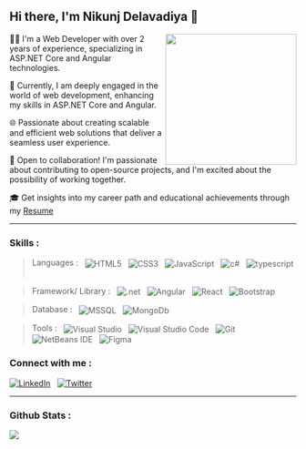 ## Hi there, I'm Nikunj Delavadiya 👋 


<!-- <div style="display: flex; align-items: center;">
  <h2 style="display:inline-block">Hi there, I'm Nikunj Delavadiya</h2>
  <img align="right" src="./wave.gif" width="100" style="margin-left: 10px; display:inline-block" />
</div>

    <img align='right' src="https://media.giphy.com/media/836HiJc7pgzy8iNXCn/giphy.gif" width="230" /> -->
 <img align='right' src="https://blog.imarticus.org/wp-content/uploads/2020/09/rt.gif" width="230"/>
 <p> 👨‍💻 I'm a Web Developer with over 2 years of experience, specializing in ASP.NET Core and Angular technologies.</p>
 <p> 🚀 Currently, I am deeply engaged in the world of web development, enhancing my skills in ASP.NET Core and Angular.</p>
 <p> 🌐 Passionate about creating scalable and efficient web solutions that deliver a seamless user experience.</p>
 <p> 💬 Open to collaboration! I'm passionate about contributing to open-source projects, and I'm excited about the possibility of working together.</p>
 <p> 🎓 Get insights into my career path and educational achievements through my <a href="https://drive.google.com/file/d/1hbsAJnY5-6QNB8EeKL3k8IXi-fWiPMrO/view?usp=sharing" target="_blank">Resume</a></p>


<!-- 📃 Explore my professional journey and educational background in detail through my [Resume](https://drive.google.com/file/d/1hbsAJnY5-6QNB8EeKL3k8IXi-fWiPMrO/view?usp=sharing). 
  
 <p>🏫  I’m Pursuing my Btech in Computer engineering From Charusat University</p>
  <p>🔭  Recently completed project : <a href="https://github.com/eCart-Web-Application">eCart - Web application</a></p>
  <p>⚙️  I’m currently working as Web Developer intern and working on ASP.NET Core app and Angular.
  <p>🌱  I’m currently learning ASP.NET Core and Angular</p>
  <p>👬  I’m looking forward to collaborate on different open-source projects</p>
  <p>📃  Check out my resume to know more about my educational qualifications : <a href="https://drive.google.com/file/d/1hbsAJnY5-6QNB8EeKL3k8IXi-fWiPMrO/view?usp=sharing" target="_blank">Nikunj Delavadiya Resume </a></p>

 -->
---
<!--
<img src="https://readme-jokes.vercel.app/api" alt="Jokes Card" />
-->
### Skills :

> Languages : &nbsp; <img alt="HTML5" align="center" src="https://img.shields.io/badge/HTML5-E34F26?style=for-the-badge&logo=html5&logoColor=white"/>
             &nbsp; <img alt="CSS3" align="center" src="https://img.shields.io/badge/CSS3-1572B6?style=for-the-badge&logo=css3&logoColor=white"/> 
             &nbsp; <img align="center" alt="JavaScript" src="https://img.shields.io/badge/JavaScript-F7DF1E?style=for-the-badge&logo=javascript&logoColor=black"/>
             &nbsp; <img alt="c#" align="center" src="https://img.shields.io/badge/c%23-%23239120.svg?style=for-the-badge&logo=csharp&logoColor=white"/>
             &nbsp; <img alt="typescript" align="center" src="https://img.shields.io/badge/typescript-%23007ACC.svg?style=for-the-badge&logo=typescript&logoColor=white"/> &nbsp;
<!--  <img alt=".Net" align="center" src="https://img.shields.io/badge/.NET-5C2D91?style=for-the-badge&logo=.net&logoColor=white"/> &nbsp; -->
<!--  <img alt="C++" align="center" src="https://img.shields.io/badge/c++-%2300599C.svg?&style=for-the-badge&logo=c%2B%2B&ogoColor=white"/> &nbsp;  -->
<!-- > <img alt="Java" align="center" src="https://img.shields.io/badge/java-%23ED8B00.svg?&style=for-the-badge&logo=java&logoColor=white"/> -->

> Framework/ Library :  &nbsp; <img alt=".net" align="center" src="https://img.shields.io/badge/.NET-5C2D91?style=for-the-badge&logo=.net&logoColor=white"/> &nbsp; <img alt="Angular" align="center" src="https://img.shields.io/badge/angular-%23DD0031.svg?style=for-the-badge&logo=angular&logoColor=white"/> &nbsp; <img alt="React" align="center" src="https://img.shields.io/badge/react-%2320232a.svg?&style=for-the-badge&logo=react&logoColor=%2361DAFB"/> &nbsp; <img align="center" alt="Bootstrap" src="https://img.shields.io/badge/bootstrap-%23563D7C.svg?&style=for-the-badge&logo=bootstrap&logoColor=white"/>

> Database : &nbsp; <img align="center" alt="MSSQL" src="https://img.shields.io/badge/Microsoft%20SQL%20Server-CC2927.svg?style=for-the-badge&logo=Microsoft-SQL-Server&logoColor=white"/>
             &nbsp; <img align="center" alt="MongoDb" src="https://img.shields.io/badge/MongoDB-47A248.svg?style=for-the-badge&logo=MongoDB&logoColor=white"/>

> Tools : &nbsp; <img alt="Visual Studio" align="center" src="https://img.shields.io/badge/VisualStudio-5C2D91.svg?&style=for-the-badge&logo=visual-studio&logoColor=white"/>
          &nbsp; <img alt="Visual Studio Code" align="center" src="https://img.shields.io/badge/VisualStudioCode-0078d7.svg?&style=for-the-badge&logo=visual-studio-code&logoColor=white"/>
          &nbsp; <img alt="Git" align="center" src="https://img.shields.io/badge/git-%23F05033.svg?&style=for-the-badge&logo=git&logoColor=white"/>
          &nbsp; <img alt="NetBeans IDE" align="center" src="https://img.shields.io/badge/NetBeansIDE-1B6AC6.svg?&style=for-the-badge&logo=apache-netbeans-ide&logoColor=white"/>
          &nbsp; <img alt="Figma" align="center" src="https://img.shields.io/badge/figma-%23F24E1E.svg?&style=for-the-badge&logo=figma&logoColor=white"/>

### Connect with me :
<a href="https://www.linkedin.com/in/nikunj-delavadiya-4544b518b/" target="_blank"><img alt="LinkedIn" src="https://img.shields.io/badge/LinkedIn-0A66C2.svg?style=for-the-badge&logo=LinkedIn&logoColor=white"/></a>&nbsp; &nbsp;<a href="https://twitter.com/Nikunj37471832" target="_blank"><img alt="Twitter" src="https://img.shields.io/badge/Twitter-1D9BF0.svg?style=for-the-badge&logo=Twitter&logoColor=white"/></a>

---
### Github Stats :
<img src="https://github-readme-stats.vercel.app/api?username=Nikunj018&&show_icons=true&title_color=ffffff&icon_color=bb2acf&text_color=daf7dc&bg_color=151515"/>
 
